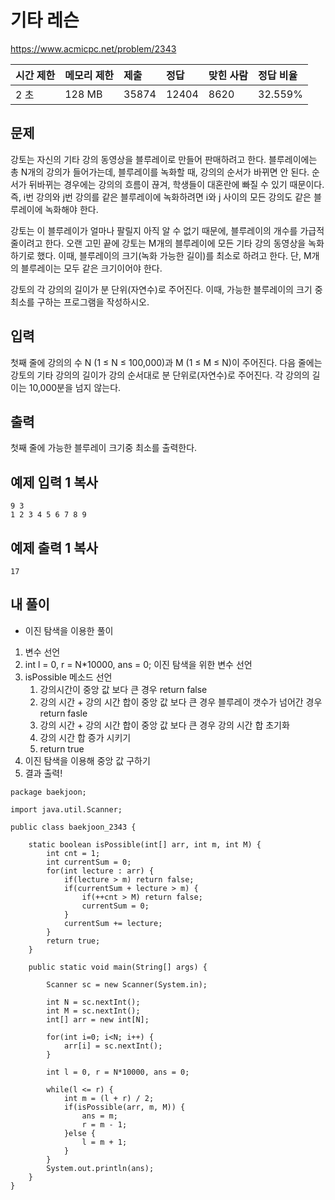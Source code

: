 # 기타 레슨 

 https://www.acmicpc.net/problem/2343

| 시간 제한 | 메모리 제한 | 제출  | 정답  | 맞힌 사람 | 정답 비율 |
| :-------- | :---------- | :---- | :---- | :-------- | :-------- |
| 2 초      | 128 MB      | 35874 | 12404 | 8620      | 32.559%   |

## 문제

강토는 자신의 기타 강의 동영상을 블루레이로 만들어 판매하려고 한다. 블루레이에는 총 N개의 강의가 들어가는데, 블루레이를 녹화할 때, 강의의 순서가 바뀌면 안 된다. 순서가 뒤바뀌는 경우에는 강의의 흐름이 끊겨, 학생들이 대혼란에 빠질 수 있기 때문이다. 즉, i번 강의와 j번 강의를 같은 블루레이에 녹화하려면 i와 j 사이의 모든 강의도 같은 블루레이에 녹화해야 한다.

강토는 이 블루레이가 얼마나 팔릴지 아직 알 수 없기 때문에, 블루레이의 개수를 가급적 줄이려고 한다. 오랜 고민 끝에 강토는 M개의 블루레이에 모든 기타 강의 동영상을 녹화하기로 했다. 이때, 블루레이의 크기(녹화 가능한 길이)를 최소로 하려고 한다. 단, M개의 블루레이는 모두 같은 크기이어야 한다.

강토의 각 강의의 길이가 분 단위(자연수)로 주어진다. 이때, 가능한 블루레이의 크기 중 최소를 구하는 프로그램을 작성하시오.

## 입력

첫째 줄에 강의의 수 N (1 ≤ N ≤ 100,000)과 M (1 ≤ M ≤ N)이 주어진다. 다음 줄에는 강토의 기타 강의의 길이가 강의 순서대로 분 단위로(자연수)로 주어진다. 각 강의의 길이는 10,000분을 넘지 않는다.

## 출력

첫째 줄에 가능한 블루레이 크기중 최소를 출력한다.

## 예제 입력 1 복사

```
9 3
1 2 3 4 5 6 7 8 9
```

## 예제 출력 1 복사

```
17
```



## 내 풀이

* 이진 탐색을 이용한 풀이

1. 변수 선언
2. int l = 0, r = N*10000, ans = 0; 이진 탐색을 위한 변수 선언
3. isPossible 메소드 선언
   1. 강의시간이 중앙 값 보다 큰 경우 return false
   2. 강의 시간 + 강의 시간 합이 중앙 값 보다 큰 경우 블루레이 갯수가 넘어간 경우 return fasle
   3. 강의 시간 + 강의 시간 합이 중앙 값 보다 큰 경우 강의 시간 합 초기화
   4. 강의 시간 합 증가 시키기
   5. return true
4. 이진 탐색을 이용해 중앙 값 구하기
5. 결과 출력!

```shell
package baekjoon;

import java.util.Scanner;

public class baekjoon_2343 {
	
	static boolean isPossible(int[] arr, int m, int M) {
		int cnt = 1;
		int currentSum = 0;
		for(int lecture : arr) {
			if(lecture > m) return false;
			if(currentSum + lecture > m) {
				if(++cnt > M) return false;
				currentSum = 0;
			}
			currentSum += lecture;
		}
		return true;
	}

	public static void main(String[] args) {
		
		Scanner sc = new Scanner(System.in);
		
		int N = sc.nextInt();
		int M = sc.nextInt();
		int[] arr = new int[N];
		
		for(int i=0; i<N; i++) {
			arr[i] = sc.nextInt();
		}
		
		int l = 0, r = N*10000, ans = 0;
		
		while(l <= r) {
			int m = (l + r) / 2;
			if(isPossible(arr, m, M)) {
				ans = m;
				r = m - 1;
			}else {
				l = m + 1;
			}
		}
		System.out.println(ans);
	}
}
```

